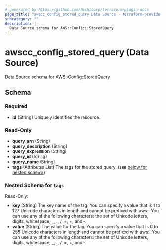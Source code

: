 ```yaml
---
# generated by https://github.com/hashicorp/terraform-plugin-docs
page_title: "awscc_config_stored_query Data Source - terraform-provider-awscc"
subcategory: ""
description: |-
  Data Source schema for AWS::Config::StoredQuery
---
```


# awscc_config_stored_query (Data Source)

Data Source schema for AWS::Config::StoredQuery



<!-- schema generated by tfplugindocs -->
## Schema

### Required

- **id** (String) Uniquely identifies the resource.

### Read-Only

- **query_arn** (String)
- **query_description** (String)
- **query_expression** (String)
- **query_id** (String)
- **query_name** (String)
- **tags** (Attributes List) The tags for the stored query. (see [below for nested schema](#nestedatt--tags))

<a id="nestedatt--tags"></a>
### Nested Schema for `tags`

Read-Only:

- **key** (String) The key name of the tag. You can specify a value that is 1 to 127 Unicode characters in length and cannot be prefixed with aws:. You can use any of the following characters: the set of Unicode letters, digits, whitespace, _, ., /, =, +, and -.
- **value** (String) The value for the tag. You can specify a value that is 0 to 255 Unicode characters in length and cannot be prefixed with aws:. You can use any of the following characters: the set of Unicode letters, digits, whitespace, _, ., /, =, +, and -.


